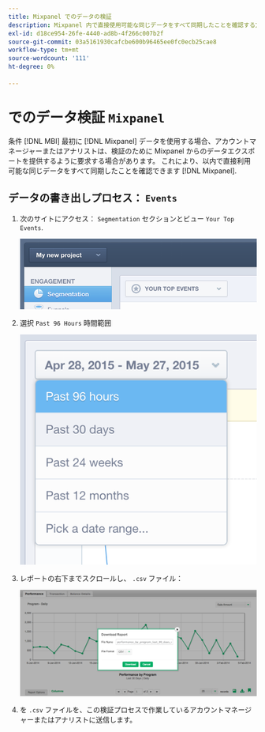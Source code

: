 ```yaml
---
title: Mixpanel でのデータの検証
description: Mixpanel 内で直接使用可能な同じデータをすべて同期したことを確認する方法を説明します。
exl-id: d18ce954-26fe-4440-ad8b-4f266c007b2f
source-git-commit: 03a5161930cafcbe600b96465ee0fc0ecb25cae8
workflow-type: tm+mt
source-wordcount: '111'
ht-degree: 0%

---
```


# でのデータ検証 `Mixpanel`

条件 [!DNL MBI] 最初に [!DNL Mixpanel] データを使用する場合、アカウントマネージャーまたはアナリストは、検証のために Mixpanel からのデータエクスポートを提供するように要求する場合があります。 これにより、以内で直接利用可能な同じデータをすべて同期したことを確認できます [!DNL Mixpanel].

## データの書き出しプロセス： `Events`

1. 次のサイトにアクセス： `Segmentation` セクションとビュー `Your Top Events`.

   ![](../../../assets/your-top-events.png)

1. 選択 `Past 96 Hours` 時間範囲

   ![](../../../assets/past-96-hours.png)

1. レポートの右下までスクロールし、 `.csv` ファイル：

   ![](../../../assets/export-csv-mixpanel.png)

1. を `.csv` ファイルを、この検証プロセスで作業しているアカウントマネージャーまたはアナリストに送信します。
